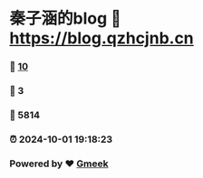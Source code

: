 # 秦子涵的blog :link: https://blog.qzhcjnb.cn 
### :page_facing_up: [10](https://blog.qzhcjnb.cn/tag.html) 
### :speech_balloon: 3 
### :hibiscus: 5814 
### :alarm_clock: 2024-10-01 19:18:23 
### Powered by :heart: [Gmeek](https://github.com/Meekdai/Gmeek)
